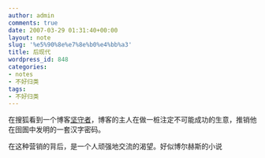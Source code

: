 ```yaml
---
author: admin
comments: true
date: 2007-03-29 01:31:40+00:00
layout: note
slug: '%e5%90%8e%e7%8e%b0%e4%bb%a3'
title: 后现代
wordpress_id: 848
categories:
- notes
- 不好归类
tags:
- 不好归类
---
```


在搜狐看到一个博客[坚守者](http://jinghu011.blog.sohu.com)，博客的主人在做一桩注定不可能成功的生意，推销他在囹圄中发明的一套汉字密码。

在这种营销的背后，是一个人顽强地交流的渴望。好似博尔赫斯的小说

